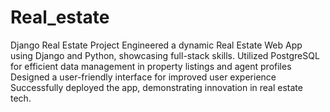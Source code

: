 # Real_estate
Django Real Estate Project
Engineered a dynamic Real Estate Web App using Django and
Python, showcasing full-stack skills. Utilized PostgreSQL for efficient data management in property
listings and agent profiles Designed a user-friendly interface for improved user experience Successfully deployed the app, demonstrating innovation in real estate tech. 
